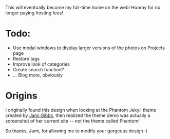 This will eventually become my full-time home on the web! Hooray for no longer paying hosting fees!

# Todo:
* Use modal windows to display larger versions of the photos on Projects page
* Restore tags
* Improve look of categories
* Create search function?
* ... Blog more, obviously

# Origins
I originally found this design when looking at the Phantom Jekyll theme created
by [Jami Gibbs](http://jamigibbs.com), then realized the theme demo was actually
a screenshot of her current site -- not the theme called Phantom!

So thanks, Jami, for allowing me to modify your gorgeous design :)